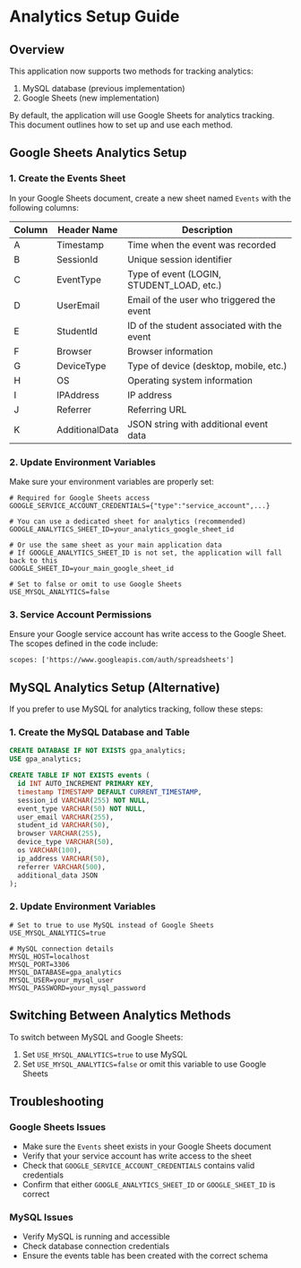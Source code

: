 # Analytics Setup Guide

## Overview

This application now supports two methods for tracking analytics:
1. MySQL database (previous implementation)
2. Google Sheets (new implementation)

By default, the application will use Google Sheets for analytics tracking. This document outlines how to set up and use each method.

## Google Sheets Analytics Setup

### 1. Create the Events Sheet

In your Google Sheets document, create a new sheet named `Events` with the following columns:

| Column | Header Name | Description |
|--------|-------------|-------------|
| A | Timestamp | Time when the event was recorded |
| B | SessionId | Unique session identifier |
| C | EventType | Type of event (LOGIN, STUDENT_LOAD, etc.) |
| D | UserEmail | Email of the user who triggered the event |
| E | StudentId | ID of the student associated with the event |
| F | Browser | Browser information |
| G | DeviceType | Type of device (desktop, mobile, etc.) |
| H | OS | Operating system information |
| I | IPAddress | IP address |
| J | Referrer | Referring URL |
| K | AdditionalData | JSON string with additional event data |

### 2. Update Environment Variables

Make sure your environment variables are properly set:

```
# Required for Google Sheets access
GOOGLE_SERVICE_ACCOUNT_CREDENTIALS={"type":"service_account",...}

# You can use a dedicated sheet for analytics (recommended)
GOOGLE_ANALYTICS_SHEET_ID=your_analytics_google_sheet_id

# Or use the same sheet as your main application data
# If GOOGLE_ANALYTICS_SHEET_ID is not set, the application will fall back to this
GOOGLE_SHEET_ID=your_main_google_sheet_id

# Set to false or omit to use Google Sheets
USE_MYSQL_ANALYTICS=false
```

### 3. Service Account Permissions

Ensure your Google service account has write access to the Google Sheet. The scopes defined in the code include:
```
scopes: ['https://www.googleapis.com/auth/spreadsheets']
```

## MySQL Analytics Setup (Alternative)

If you prefer to use MySQL for analytics tracking, follow these steps:

### 1. Create the MySQL Database and Table

```sql
CREATE DATABASE IF NOT EXISTS gpa_analytics;
USE gpa_analytics;

CREATE TABLE IF NOT EXISTS events (
  id INT AUTO_INCREMENT PRIMARY KEY,
  timestamp TIMESTAMP DEFAULT CURRENT_TIMESTAMP,
  session_id VARCHAR(255) NOT NULL,
  event_type VARCHAR(50) NOT NULL,
  user_email VARCHAR(255),
  student_id VARCHAR(50),
  browser VARCHAR(255),
  device_type VARCHAR(50),
  os VARCHAR(100),
  ip_address VARCHAR(50),
  referrer VARCHAR(500),
  additional_data JSON
);
```

### 2. Update Environment Variables

```
# Set to true to use MySQL instead of Google Sheets
USE_MYSQL_ANALYTICS=true

# MySQL connection details
MYSQL_HOST=localhost
MYSQL_PORT=3306
MYSQL_DATABASE=gpa_analytics
MYSQL_USER=your_mysql_user
MYSQL_PASSWORD=your_mysql_password
```

## Switching Between Analytics Methods

To switch between MySQL and Google Sheets:

1. Set `USE_MYSQL_ANALYTICS=true` to use MySQL
2. Set `USE_MYSQL_ANALYTICS=false` or omit this variable to use Google Sheets

## Troubleshooting

### Google Sheets Issues

- Make sure the `Events` sheet exists in your Google Sheets document
- Verify that your service account has write access to the sheet
- Check that `GOOGLE_SERVICE_ACCOUNT_CREDENTIALS` contains valid credentials
- Confirm that either `GOOGLE_ANALYTICS_SHEET_ID` or `GOOGLE_SHEET_ID` is correct

### MySQL Issues

- Verify MySQL is running and accessible
- Check database connection credentials
- Ensure the events table has been created with the correct schema 